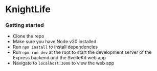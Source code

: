 # KnightLife

### Getting started
- Clone the repo
- Make sure you have Node v20 installed
- Run `npm install` to install dependencies
- Run `npm run dev` at the root to start the development server of the Express backend and the SvelteKit web app
- Navigate to `localhost:3000` to view the web app
